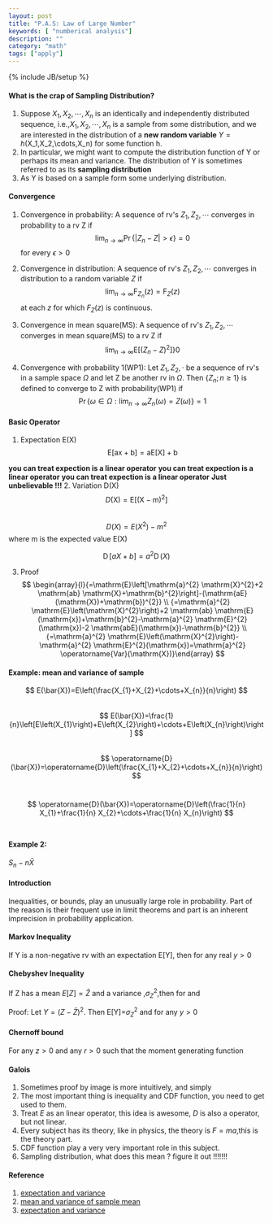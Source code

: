 ```yaml
---
layout: post
title: "P.A.S: Law of Large Number"
keywords: [ "numberical analysis"]
description: ""
category: "math"
tags: ["apply"]
---
```

{% include JB/setup %}

#### What is the crap of Sampling Distribution?
1. Suppose $X_1,X_2,\cdots,X_n$ is an identically and independently distributed
   sequence, i.e.,$X_1,X_2,\cdots,X_n$ is a sample from some distribution, and
   we are interested in the distribution of a **new random variable** $Y=h($X_1,X_2,\cdots,X_n$)$ for
   some function h.
2. In particular, we might want to compute the distribution function of Y or
   perhaps its mean and variance. The distribution of Y is sometimes referred to
   as its **sampling distribution**
3. As Y is based on a sample form some underlying distribution.


#### Convergence
1. Convergence in probability:
A sequence of rv's $Z_1,Z_2,\cdots$ converges
   in probability to a rv Z if 
$$
\lim _{n \rightarrow \infty}
\operatorname{Pr}\left\{\left|Z_{n}-Z\right|>\epsilon\right\}=0
$$ for every $\epsilon > 0$
2. Convergence in distribution:
A sequence of rv's $Z_1,Z_2,\cdots$ converges
   in distribution to a random variable $Z$ if 
$$
\lim _{n \rightarrow \infty} \mathrm{F}_{Z_{n}}(z)=\mathrm{F}_{Z}(z)
$$
at each $z$ for which $F_Z(z)$ is continuous.
3. Convergence in mean square(MS): A sequence of rv's $Z_1,Z_2,\cdots$ converges
   in mean square(MS) to a rv Z if 
$$
\left.\lim _{n \rightarrow \infty}
\mathrm{E}\left[\left(Z_{n}-Z\right)^{2}\right]\right\} 0
$$

4. Convergence with probability 1(WP1):
Let $Z_1,Z_2,\cdot$ be a sequence of rv's in a sample space $\Omega$ and let Z
be another rv in $\Omega$. Then $\{ Z_n; n\geq 1\}$ is defined to converge to Z
with probability(WP1) if 
$$
\operatorname{Pr}\left\{\omega \in \Omega: \lim _{n \rightarrow \infty}
Z_{n}(\omega)=Z(\omega)\right\}=1
$$



#### Basic Operator
1. Expectation E(X)
$$
\mathrm{E}[\mathrm{a} \mathrm{x}+\mathrm{b}]=\mathrm{aE}[\mathrm{X}]+\mathrm{b}
$$

**you can treat expection is a linear operator**
**you can treat expection is a linear operator**
**you can treat expection is a linear operator**
**Just unbelievable !!!**
2. Variation D(X)
$$
D(\mathrm{X})=\mathrm{E}\left[(\mathrm{X}-\mathrm{m})^{2}\right]
$$ <br />
$$
D(X)=E(X^2)-m^2 
$$
where m is the expected value E(X)

$$
\operatorname{D}[a X+b]=a^{2} \operatorname{D}(X)
$$

3. Proof
$$
\begin{array}{l}{=\mathrm{E}\left[\mathrm{a}^{2} \mathrm{X}^{2}+2 \mathrm{ab}
\mathrm{X}+\mathrm{b}^{2}\right]-(\mathrm{aE}(\mathrm{X})+\mathrm{b})^{2}} \\
{=\mathrm{a}^{2} \mathrm{E}\left(\mathrm{X}^{2}\right)+2 \mathrm{ab}
\mathrm{E}(\mathrm{x})+\mathrm{b}^{2}-\mathrm{a}^{2}
\mathrm{E}^{2}(\mathrm{x})-2 \mathrm{abE}(\mathrm{x})-\mathrm{b}^{2}} \\
{=\mathrm{a}^{2} \mathrm{E}\left(\mathrm{X}^{2}\right)-\mathrm{a}^{2}
\mathrm{E}^{2}(\mathrm{x})=\mathrm{a}^{2}
\operatorname{Var}(\mathrm{X})}\end{array}
$$

#### Example: mean and variance of sample 
$$
E(\bar{X})=E\left(\frac{X_{1}+X_{2}+\cdots+X_{n}}{n}\right)
$$
<br />
$$
E(\bar{X})=\frac{1}{n}\left[E\left(X_{1}\right)+E\left(X_{2}\right)+\cdots+E\left(X_{n}\right)\right]
$$
<br />
$$
\operatorname{D}(\bar{X})=\operatorname{D}\left(\frac{X_{1}+X_{2}+\cdots+X_{n}}{n}\right)
$$
<br />

$$
\operatorname{D}(\bar{X})=\operatorname{D}\left(\frac{1}{n}
X_{1}+\frac{1}{n} X_{2}+\cdots+\frac{1}{n} X_{n}\right)
$$
<br />

#### Example 2:
$S_n-n\bar{X}$





#### Introduction
Inequalities, or bounds, play an unusually large role in probability. Part of
the reason is their frequent use in limit theorems and part is an inherent
imprecision in probability application.

#### Markov Inequality
If Y is a non-negative rv with an expectation E[Y], then for any real $y>0$

#### Chebyshev Inequality
If Z has a mean $E[Z]=\bar{Z}$ and a variance ,$\sigma_{Z}^2$,then for and

Proof: Let $Y=(Z-\bar{Z})^2$. Then E[Y]=$\sigma_{Z}^2$ and for any $y>0$

#### Chernoff bound
For any $z>0$ and any $r>0$ such that the moment generating function 


#### Galois
1. Sometimes proof by image is more intuitively, and simply
2. The most important thing is inequality and CDF function, you need to get used
   to them.
3. Treat $E$ as an linear operator, this idea is awesome, $D$ is also a
   operator, but not linear.
4. Every subject has its theory, like in physics, the theory is $F=ma$,this is
   the theory part. 
5. CDF function play a very very important role in this subject.
6. Sampling distribution, what does this mean ?  figure it out !!!!!!!

#### Reference
1. [expectation and variance](https://revisionmaths.com/advanced-level-maths-revision/statistics/expectation-and-variance)
2. [mean and variance of sample
   mean](https://newonlinecourses.science.psu.edu/stat414/node/167/)
3. [expectation and variance](https://www.stat.auckland.ac.nz/~fewster/325/notes/ch3.pdf)

